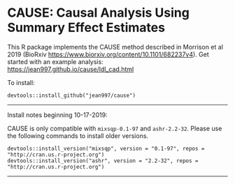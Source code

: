 CAUSE: Causal Analysis Using Summary Effect Estimates
======

This R package implements the CAUSE method described in Morrison et al 2019 (BioRxiv https://www.biorxiv.org/content/10.1101/682237v4).
Get started with an example analysis: https://jean997.github.io/cause/ldl_cad.html


To install:
```{r}
devtools::install_github("jean997/cause")
```

_________________________________________
Install notes beginning 10-17-2019:

CAUSE is only compatible with `mixsqp-0.1-97` and `ashr-2.2-32`. Please use the following commands to install older versions.
```{r}
devtools::install_version("mixsqp", version = "0.1-97", repos = "http://cran.us.r-project.org")
devtools::install_version("ashr", version = "2.2-32", repos = "http://cran.us.r-project.org")
```
_________________________________________
